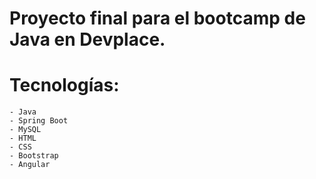 # Proyecto final para el bootcamp de Java en Devplace.

# Tecnologías: 
    - Java
    - Spring Boot
    - MySQL
    - HTML
    - CSS
    - Bootstrap
    - Angular
